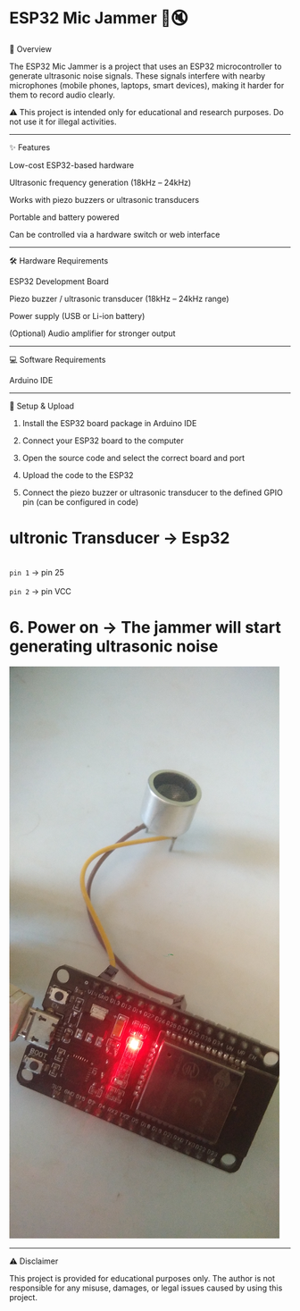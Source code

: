 # ESP32 Mic Jammer 🎤🔇

📌 Overview

The ESP32 Mic Jammer is a project that uses an ESP32 microcontroller to generate ultrasonic noise signals. These signals interfere with nearby microphones (mobile phones, laptops, smart devices), making it harder for them to record audio clearly.

⚠️ This project is intended only for educational and research purposes. Do not use it for illegal activities.


---

✨ Features

Low-cost ESP32-based hardware

Ultrasonic frequency generation (18kHz – 24kHz)

Works with piezo buzzers or ultrasonic transducers

Portable and battery powered

Can be controlled via a hardware switch or web interface



---

🛠️ Hardware Requirements

ESP32 Development Board

Piezo buzzer / ultrasonic transducer (18kHz – 24kHz range)

Power supply (USB or Li-ion battery)

(Optional) Audio amplifier for stronger output



---

💻 Software Requirements

Arduino IDE


---

🚀 Setup & Upload

1. Install the ESP32 board package in Arduino IDE

2. Connect your ESP32 board to the computer


3. Open the source code and select the correct board and port


4. Upload the code to the ESP32


5. Connect the piezo buzzer or ultrasonic transducer to the defined GPIO pin (can be configured in code)

# ultronic Transducer →  Esp32

 <br>  `pin 1`        →      pin 25 </br>
<br>   `pin 2`        →      pin VCC </br>
   
# 6. Power on → The jammer will start generating ultrasonic noise


<img src="https://raw.githubusercontent.com/esp32king/Esp32-Mic-Jammer/refs/heads/main/Files/17384736654022.jpg"></img>

---

⚠️ Disclaimer

This project is provided for educational purposes only. The author is not responsible for any misuse, damages, or legal issues caused by using this project.

